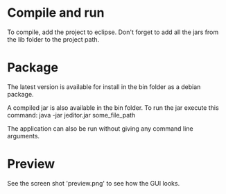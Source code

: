 Compile and run
=====================
To compile, add the project to eclipse. Don't forget to add all the jars from the lib folder 
to the project path.

Package
=====================
The latest version is available for install in the bin folder as a debian package.

A compiled jar is also available in the bin folder. To run the jar execute this command:
java -jar jeditor.jar some_file_path

The application can also be run without giving any command line arguments.

Preview
=====================
See the screen shot 'preview.png' to see how the GUI looks.
